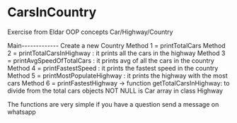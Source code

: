 # CarsInCountry
Exercise from Eldar OOP concepts Car/Highway/Country

Main-------------
Create a new Country
Method 1 = printTotalCars
Method 2 = printTotalCarsInHighway : it prints all the cars in the highway
Method 3 = printAvgSpeedOfTotalCars : it prints avg of all the cars in the country
Method 4 = printFastestSpeed : it prints the fastest speed in the country
Method 5 = printMostPopulateHighway : it prints the highway with the most cars
Method 6 = printFastestHighway -> function getTotalCarsInHighway: to divide from the total cars objects NOT NULL is Car array in class Highway

The functions are very simple if you have a question send a message on whatsapp


